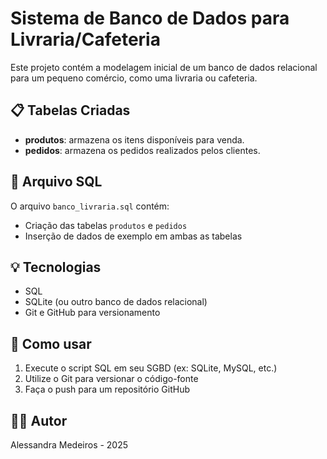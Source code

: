 # Sistema de Banco de Dados para Livraria/Cafeteria

Este projeto contém a modelagem inicial de um banco de dados relacional para um pequeno comércio, como uma livraria ou cafeteria.

## 📋 Tabelas Criadas

- **produtos**: armazena os itens disponíveis para venda.
- **pedidos**: armazena os pedidos realizados pelos clientes.

## 📄 Arquivo SQL

O arquivo `banco_livraria.sql` contém:

- Criação das tabelas `produtos` e `pedidos`
- Inserção de dados de exemplo em ambas as tabelas

## 💡 Tecnologias

- SQL
- SQLite (ou outro banco de dados relacional)
- Git e GitHub para versionamento

## 🚀 Como usar

1. Execute o script SQL em seu SGBD (ex: SQLite, MySQL, etc.)
2. Utilize o Git para versionar o código-fonte
3. Faça o push para um repositório GitHub

## 👩‍💻 Autor

Alessandra Medeiros - 2025
